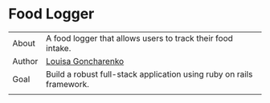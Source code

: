 # Food Logger

|       |                                                                                                                                                                                                     |
| ----- | --------------------------------------------------------------------------------------------------------------------------------------------------------------------------------------------------- |
| About | A food logger that allows users to track their food intake.                                                                            |
| Author  | [Louisa Goncharenko](https://github.com/lougoncharenko) |
| Goal  | Build a robust full-stack application using ruby on rails framework.                                                                                            |
|       |                                                                                                                                                                                                     |

